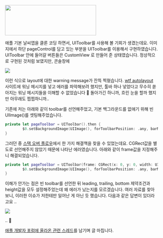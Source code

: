 <img src="https://images.velog.io/images/yunyezl/post/eade4e07-2f5a-4b57-8c6b-a4043999420b/image.png" width="300" height="100">

애플 기본 날씨앱을 클론 코딩 하면서, UIToolbar를 사용해 볼 기회가 생겼는데요.
이미지에서 하단 pageControl를 담고 있는 부분을 UIToolbar를 이용해서 구현하였습니다. UIToolbar 안에 들어갈 버튼들은 CustomView 로 만들어 준 상태였습니다.
정상적으로 구현된 것처럼 보였지만, 콘솔창에

![](https://images.velog.io/images/yunyezl/post/d7dab1b3-8c50-4af5-9c0b-bb50c7cb53f3/image.png)

이런 식으로 layout에 대한 warning message가 잔뜩 찍혔습니다. [wtf autolayout](https://www.wtfautolayout.com/) 사이트에 워닝 메시지를 넣고 에러를 파악해보려 했지만, 툴바 하나 넣었다고 무수히 쏟아지는 워닝 메시지들을 이해할 수 없었습니다 🥲 
돌아가긴 하니까, 흐린 눈을 할까 했지만 아무래도 찝찝하니까..

기존에 저는 아래와 같이 toolbar를 선언해주었고, 기본 백그라운드를 없애기 위해 빈 UIImage()를 셋팅해주었습니다.

~~~swift
private let pageToolbar = UIToolbar().then {
        $0.setBackgroundImage(UIImage(), forToolbarPosition: .any, barMetrics: .default)
}
 ~~~

그러던 중 [스택 오버 플로우](https://stackoverflow.com/questions/54284029/uitoolbar-with-uibarbuttonitem-layoutconstraint-issue)에서 한 가지 해결책을 찾을 수 있었는데요. 
CGRect값을 별도로 선언해주지 않았기 때문에 나타난 에러였습니다. 아래와 같이 frame값을 지정해주니 해결되었습니다.
~~~swift
private let pageToolbar = UIToolbar(frame: CGRect(x: 0, y: 0, width: UIScreen.main.bounds.width, height: 60)).then {
        $0.setBackgroundImage(UIImage(), forToolbarPosition: .any, barMetrics: .default)
}
~~~

이해가 안가는 점은 빈 toolbar를 선언한 뒤 leading, trailing, bottom 제약조건과 height값을 모두 설정해주었는데 왜 에러가 났는지를 모르겠습니다. 
여러 자료를 찾아보니, 이러한 이슈가 저한테만 일어난 게 아닌 듯 했습니다. 다음과 같은 답변이 있더라고요 ..

![](https://images.velog.io/images/yunyezl/post/9020fb03-8358-4018-9b92-d615c18751dc/image.png)

.. 🤣

[애플 개발자 포럼에 올라온 관련 스레드](https://developer.apple.com/forums/thread/121474)를 남기며 글 마칩니다.

